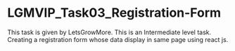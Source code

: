 # LGMVIP_Task03_Registration-Form
This task is given by LetsGrowMore. This is an Intermediate level task. Creating a registration form whose data display in same page using react js.
